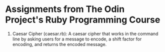 # Assignments from The Odin Project's Ruby Programming Course

1. Caesar Cipher (caesar.rb): A caesar cipher that works in the command line by asking users for a message to encode, a shift factor for encoding, and returns the encoded message.
